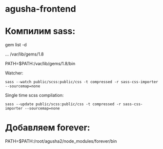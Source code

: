 agusha-frontend
===============
Компилим sass:
===
gem list -d

... /var/lib/gems/1.8

PATH=$PATH:/var/lib/gems/1.8/bin


Watcher:
```
sass --watch public/scss:public/css -t compressed -r sass-css-importer --sourcemap=none
```

Single time scss compilation:
```
sass --update public/scss:public/css -t compressed -r sass-css-importer --sourcemap=none
```



Добавляем forever:
===
PATH=$PATH:/root/agusha2/node_modules/forever/bin
